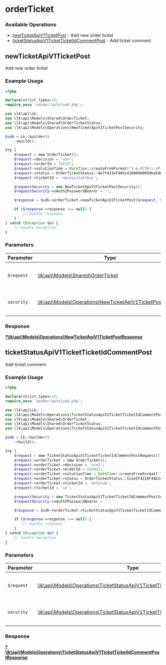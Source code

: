 # orderTicket

### Available Operations

* [newTicketApiV1TicketPost](#newticketapiv1ticketpost) - Add new order ticket
* [ticketStatusApiV1TicketTicketIdCommentPost](#ticketstatusapiv1ticketticketidcommentpost) - Add ticket comment

## newTicketApiV1TicketPost

Add new order ticket

### Example Usage

```php
<?php

declare(strict_types=1);
require_once 'vendor/autoload.php';

use \lk\api\Lk;
use \lk\api\Models\Shared\OrderTicket;
use \lk\api\Models\Shared\OrderTicketStatus;
use \lk\api\Models\Operations\NewTicketApiV1TicketPostSecurity;

$sdk = Lk::builder()
    ->build();

try {
    $request = new OrderTicket();
    $request->decision = 'non';
    $request->orderId = 756107;
    $request->solutionTime = DateTime::createFromFormat('Y-m-d\TH:i:sP', '2022-03-17T20:21:28.792Z');
    $request->status = OrderTicketStatus::Ae7f411eF46b1410009b0050ba5d6c38;
    $request->ticketId = 'necessitatibus';

    $requestSecurity = new NewTicketApiV1TicketPostSecurity();
    $requestSecurity->oAuth2PasswordBearer = '';

    $response = $sdk->orderTicket->newTicketApiV1TicketPost($request, $requestSecurity);

    if ($response->response !== null) {
        // handle response
    }
} catch (Exception $e) {
    // handle exception
}
```

### Parameters

| Parameter                                                                                                                 | Type                                                                                                                      | Required                                                                                                                  | Description                                                                                                               |
| ------------------------------------------------------------------------------------------------------------------------- | ------------------------------------------------------------------------------------------------------------------------- | ------------------------------------------------------------------------------------------------------------------------- | ------------------------------------------------------------------------------------------------------------------------- |
| `$request`                                                                                                                | [\lk\api\Models\Shared\OrderTicket](../../models/shared/OrderTicket.md)                                                   | :heavy_check_mark:                                                                                                        | The request object to use for the request.                                                                                |
| `security`                                                                                                                | [\lk\api\Models\Operations\NewTicketApiV1TicketPostSecurity](../../models/operations/NewTicketApiV1TicketPostSecurity.md) | :heavy_check_mark:                                                                                                        | The security requirements to use for the request.                                                                         |


### Response

**[?\lk\api\Models\Operations\NewTicketApiV1TicketPostResponse](../../models/operations/NewTicketApiV1TicketPostResponse.md)**


## ticketStatusApiV1TicketTicketIdCommentPost

Add ticket comment

### Example Usage

```php
<?php

declare(strict_types=1);
require_once 'vendor/autoload.php';

use \lk\api\Lk;
use \lk\api\Models\Operations\TicketStatusApiV1TicketTicketIdCommentPostRequest;
use \lk\api\Models\Shared\OrderTicket;
use \lk\api\Models\Shared\OrderTicketStatus;
use \lk\api\Models\Operations\TicketStatusApiV1TicketTicketIdCommentPostSecurity;

$sdk = Lk::builder()
    ->build();

try {
    $request = new TicketStatusApiV1TicketTicketIdCommentPostRequest();
    $request->orderTicket = new OrderTicket();
    $request->orderTicket->decision = 'sint';
    $request->orderTicket->orderId = 638921;
    $request->orderTicket->solutionTime = DateTime::createFromFormat('Y-m-d\TH:i:sP', '2022-02-09T13:58:59.361Z');
    $request->orderTicket->status = OrderTicketStatus::Sixe5f4218F46b1410Fe9a0050ba5d6c38;
    $request->orderTicket->ticketId = 'dolorum';
    $request->ticketId = 'in';

    $requestSecurity = new TicketStatusApiV1TicketTicketIdCommentPostSecurity();
    $requestSecurity->oAuth2PasswordBearer = '';

    $response = $sdk->orderTicket->ticketStatusApiV1TicketTicketIdCommentPost($request, $requestSecurity);

    if ($response->response !== null) {
        // handle response
    }
} catch (Exception $e) {
    // handle exception
}
```

### Parameters

| Parameter                                                                                                                                                     | Type                                                                                                                                                          | Required                                                                                                                                                      | Description                                                                                                                                                   |
| ------------------------------------------------------------------------------------------------------------------------------------------------------------- | ------------------------------------------------------------------------------------------------------------------------------------------------------------- | ------------------------------------------------------------------------------------------------------------------------------------------------------------- | ------------------------------------------------------------------------------------------------------------------------------------------------------------- |
| `$request`                                                                                                                                                    | [\lk\api\Models\Operations\TicketStatusApiV1TicketTicketIdCommentPostRequest](../../models/operations/TicketStatusApiV1TicketTicketIdCommentPostRequest.md)   | :heavy_check_mark:                                                                                                                                            | The request object to use for the request.                                                                                                                    |
| `security`                                                                                                                                                    | [\lk\api\Models\Operations\TicketStatusApiV1TicketTicketIdCommentPostSecurity](../../models/operations/TicketStatusApiV1TicketTicketIdCommentPostSecurity.md) | :heavy_check_mark:                                                                                                                                            | The security requirements to use for the request.                                                                                                             |


### Response

**[?\lk\api\Models\Operations\TicketStatusApiV1TicketTicketIdCommentPostResponse](../../models/operations/TicketStatusApiV1TicketTicketIdCommentPostResponse.md)**

